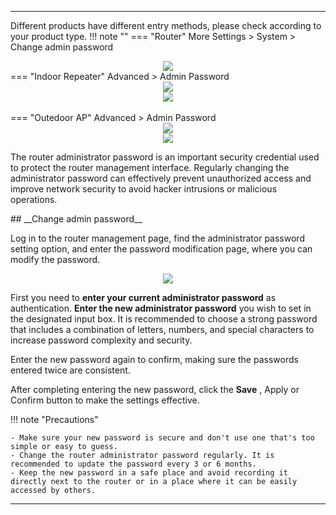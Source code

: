 
---
Different products have different entry methods, please check according to your product type.
!!! note ""
	=== "Router"
		 More Settings > System > Change admin password
		<div style="text-align: center;">
			<img class="boxshadow" src="/images/passwordadd.png">
		</div>
	=== "Indoor Repeater"
		Advanced > Admin Password
		<div style="text-align: center;">
			<img class="boxshadow" src="/images/wireless007.png">
		</div>
		<div style="text-align: center;">
			<img class="boxshadow" src="/images/password.png">
		</div>		
	=== "Outedoor AP"
		Advanced > Admin Password
		<div style="text-align: center;">
			<img class="boxshadow" src="/images/wireless007.png">
		</div>
		<div style="text-align: center;">
			<img class="boxshadow" src="/images/password.png">
		</div>
<p class="text">
The router administrator password is an important security credential used to protect the router management interface. Regularly changing the administrator password can effectively prevent unauthorized access and improve network security to avoid hacker intrusions or malicious operations.
</p>
## __Change admin password__
<p class="text">
Log in to the router management page, find the administrator password setting option, and enter the password modification page, where you can modify the password.
</p>
<div style="text-align: center;">
    <img class="boxshadow" src="/images/change_passwd.png">
</div>

First you need to __enter your current administrator password__ as authentication. __Enter the new administrator password__ you wish to set in the designated input box. It is recommended to choose a strong password that includes a combination of letters, numbers, and special characters to increase password complexity and security.

<p class="text">
Enter the new password again to confirm, making sure the passwords entered twice are consistent.
</p>

After completing entering the new password, click the __Save__ , Apply or Confirm button to make the settings effective.


!!! note "Precautions"

	- Make sure your new password is secure and don't use one that's too simple or easy to guess.
	- Change the router administrator password regularly. It is recommended to update the password every 3 or 6 months.
	- Keep the new password in a safe place and avoid recording it directly next to the router or in a place where it can be easily accessed by others.





---